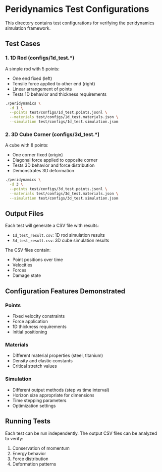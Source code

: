 # Peridynamics Test Configurations

This directory contains test configurations for verifying the peridynamics simulation framework.

## Test Cases

### 1. 1D Rod (configs/1d_test.*)
A simple rod with 5 points:
- One end fixed (left)
- Tensile force applied to other end (right)
- Linear arrangement of points
- Tests 1D behavior and thickness requirements

```bash
./peridynamics \
  -d 1 \
  --points test/configs/1d_test.points.jsonl \
  --materials test/configs/1d_test.materials.json \
  --simulation test/configs/1d_test.simulation.json
```

### 2. 3D Cube Corner (configs/3d_test.*)
A cube with 8 points:
- One corner fixed (origin)
- Diagonal force applied to opposite corner
- Tests 3D behavior and force distribution
- Demonstrates 3D deformation

```bash
./peridynamics \
  -d 3 \
  --points test/configs/3d_test.points.jsonl \
  --materials test/configs/3d_test.materials.json \
  --simulation test/configs/3d_test.simulation.json
```

## Output Files
Each test will generate a CSV file with results:
- `1d_test_result.csv`: 1D rod simulation results
- `3d_test_result.csv`: 3D cube simulation results

The CSV files contain:
- Point positions over time
- Velocities
- Forces
- Damage state

## Configuration Features Demonstrated

### Points
- Fixed velocity constraints
- Force application
- 1D thickness requirements
- Initial positioning

### Materials
- Different material properties (steel, titanium)
- Density and elastic constants
- Critical stretch values

### Simulation
- Different output methods (step vs time interval)
- Horizon size appropriate for dimensions
- Time stepping parameters
- Optimization settings

## Running Tests
Each test can be run independently. The output CSV files can be analyzed to verify:
1. Conservation of momentum
2. Energy behavior
3. Force distribution
4. Deformation patterns
